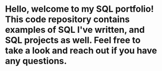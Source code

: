 #  Hello, welcome to my SQL portfolio! This code repository contains examples of SQL I've written, and SQL projects as well. Feel free to take a look and reach out if you have any questions.
